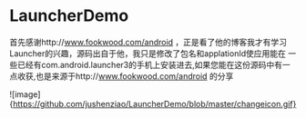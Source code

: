 # LauncherDemo
首先感谢http://www.fookwood.com/android ，正是看了他的博客我才有学习Launcher的兴趣，源码出自于他，我只是修改了包名和applationId使应用能在
一些已经有com.android.launcher3的手机上安装进去,如果您能在这份源码中有一点收获,也是来源于http://www.fookwood.com/android 的分享 

![image]{https://github.com/jushenziao/LauncherDemo/blob/master/changeicon.gif}

